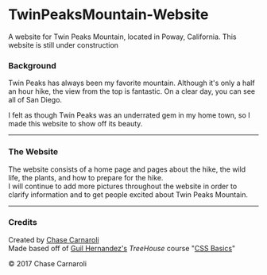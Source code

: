# TwinPeaksMountain-Website
A website for Twin Peaks Mountain, located in Poway, California.
This website is still under construction

### Background
Twin Peaks has always been my favorite mountain.
Although it's only a half an hour hike, the view from the top is fantastic.
On a clear day, you can see all of San Diego.

I felt as though Twin Peaks was an underrated gem in my home town, so I made this website to show off its beauty.

---
### The Website
The website consists of a home page and pages about the hike, the wild life, the plants, and how to prepare for the hike.  
I will continue to add more pictures throughout the website
in order to clarify information and to get people excited about Twin Peaks Mountain.

---
### Credits
Created by [Chase Carnaroli](https://www.linkedin.com/in/chase-carnaroli-5ba365141/)  
Made based off of [Guil Hernandez's](https://codepen.io/Guilh/) *TreeHouse* course "[CSS Basics](https://teamtreehouse.com/library/css-basics)"

&copy; 2017 Chase Carnaroli
